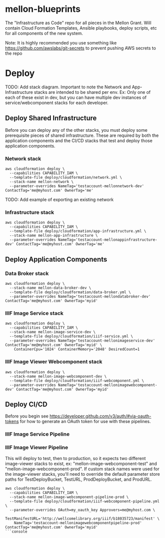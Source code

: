 # mellon-blueprints
The "Infrastructure as Code" repo for all pieces in the Mellon Grant. Will contain Cloud Formation Templates, Ansible playbooks, deploy scripts, etc for all components of the new system.

Note: It is highly recommended you use something like https://github.com/awslabs/git-secrets to prevent pushing AWS secrets to the repo

# Deploy
TODO: Add stack diagram. Important to note the Network and App-Infrastructure stacks are intended to be shared per env. Ex: Only one of each of these exist in dev, but you can have multiple dev instances of service/webcomponent stacks for each developer.

## Deploy Shared Infrastructure
Before you can deploy any of the other stacks, you must deploy some prerequisite pieces of shared infrastructure. These are required by both the application components and the CI/CD stacks that test and deploy those application components.

### Network stack
```console
aws cloudformation deploy \
  --capabilities CAPABILITY_IAM \
  --template-file deploy/cloudformation/network.yml \
  --stack-name mellon-network \
  --parameter-overrides NameTag='testaccount-mellonnetwork-dev' ContactTag='me@myhost.com' OwnerTag='me'
```

TODO: Add example of exporting an existing network

### Infrastructure stack
```console
aws cloudformation deploy \
  --capabilities CAPABILITY_IAM \
  --template-file deploy/cloudformation/app-infrastructure.yml \
  --stack-name mellon-app-infrastructure \
  --parameter-overrides NameTag='testaccount-mellonappinfrastructure-dev' ContactTag='me@myhost.com' OwnerTag='me'
```

## Deploy Application Components

### Data Broker stack
```console
aws cloudformation deploy \
  --stack-name mellon-data-broker-dev \
  --template-file deploy/cloudformation/data-broker.yml \
  --parameter-overrides NameTag='testaccount-mellondatabroker-dev' ContactTag='me@myhost.com' OwnerTag='myid'
```

### IIIF Image Service stack
```console
aws cloudformation deploy \
  --capabilities CAPABILITY_IAM \
  --stack-name mellon-image-service-dev \
  --template-file deploy/cloudformation/iiif-service.yml \
  --parameter-overrides NameTag='testaccount-mellonimageservice-dev' ContactTag='me@myhost.com' OwnerTag='myid' \
    ContainerCpu='1024' ContainerMemory='2048' DesiredCount=1
```

### IIIF Image Viewer Webcomponent stack
```console
aws cloudformation deploy \
  --stack-name mellon-image-webcomponent-dev \
  --template-file deploy/cloudformation/iiif-webcomponent.yml \
  --parameter-overrides NameTag='testaccount-mellonimagewebcomponent-dev' ContactTag='me@myhost.com' OwnerTag='myid'
```

## Deploy CI/CD
Before you begin see https://developer.github.com/v3/auth/#via-oauth-tokens for how to generate an OAuth token for use with these pipelines.

### IIIF Image Service Pipeline

### IIIF Image Viewer Pipeline
This will deploy to test, then to production, so it expects two different image-viewer stacks to exist, ex: "mellon-image-webcomponent-test" and "mellon-image-webcomponent-prod". If custom stack names were used for the image-viewer stacks, you'll need to override the default parameter store paths for TestDeployBucket, TestURL, ProdDeployBucket, and ProdURL.

```console
aws cloudformation deploy \
  --capabilities CAPABILITY_IAM \
  --stack-name mellon-image-webcomponent-pipeline-prod \
  --template-file deploy/cloudformation/iiif-webcomponent-pipeline.yml \
  --parameter-overrides OAuth=my_oauth_key Approvers=me@myhost.com \
    TestManifestURL='http://wellcomelibrary.org/iiif/b18035723/manifest' \
    NameTag='testaccount-mellonimagewebcomponentpipeline-prod' ContactTag='me@myhost.com' OwnerTag='myid'
```console

